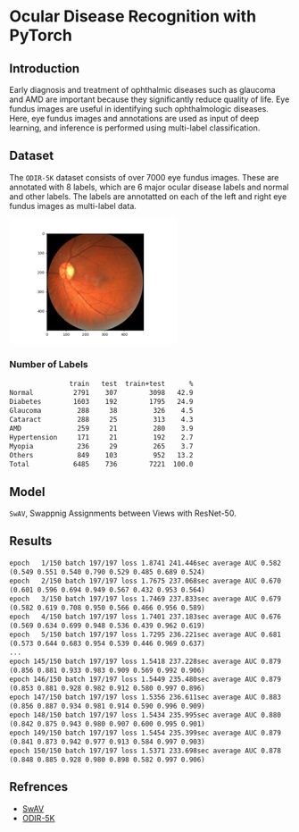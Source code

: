 # Ocular Disease Recognition with PyTorch

## Introduction

Early diagnosis and treatment of ophthalmic diseases such as glaucoma and AMD are important because they significantly reduce quality of life.
Eye fundus images are useful in identifying such ophthalmologic diseases.
Here, eye fundus images and annotations are used as input of deep learning, and inference is performed using multi-label classification.

## Dataset

The `ODIR-5K` dataset consists of over 7000 eye fundus images.
These are annotated with 8 labels, which are 6 major ocular disease labels and normal and other labels.
The labels are annotatted on each of the left and right eye fundus images as multi-label data.

<img src="figure/input.png" alt="input" width="300px" />

### Number of Labels

```
               train   test  train+test      %
Normal          2791    307        3098   42.9
Diabetes        1603    192        1795   24.9
Glaucoma         288     38         326    4.5
Cataract         288     25         313    4.3
AMD              259     21         280    3.9
Hypertension     171     21         192    2.7
Myopia           236     29         265    3.7
Others           849    103         952   13.2
Total           6485    736        7221  100.0
```

## Model

`SwAV`, Swappnig Assignments between Views with ResNet-50.


## Results

```
epoch   1/150 batch 197/197 loss 1.8741 241.446sec average AUC 0.582 (0.549 0.551 0.540 0.790 0.529 0.485 0.689 0.524)
epoch   2/150 batch 197/197 loss 1.7675 237.068sec average AUC 0.670 (0.601 0.596 0.694 0.949 0.567 0.432 0.953 0.564)
epoch   3/150 batch 197/197 loss 1.7469 237.833sec average AUC 0.679 (0.582 0.619 0.708 0.950 0.566 0.466 0.956 0.589)
epoch   4/150 batch 197/197 loss 1.7401 237.183sec average AUC 0.676 (0.569 0.634 0.699 0.948 0.536 0.439 0.962 0.619)
epoch   5/150 batch 197/197 loss 1.7295 236.221sec average AUC 0.681 (0.573 0.644 0.683 0.954 0.539 0.446 0.969 0.637)
...
epoch 145/150 batch 197/197 loss 1.5418 237.228sec average AUC 0.879 (0.856 0.881 0.933 0.983 0.909 0.569 0.992 0.906)
epoch 146/150 batch 197/197 loss 1.5449 235.480sec average AUC 0.879 (0.853 0.881 0.928 0.982 0.912 0.580 0.997 0.896)
epoch 147/150 batch 197/197 loss 1.5356 236.611sec average AUC 0.883 (0.856 0.887 0.934 0.981 0.914 0.590 0.996 0.909)
epoch 148/150 batch 197/197 loss 1.5434 235.995sec average AUC 0.880 (0.842 0.875 0.943 0.980 0.907 0.600 0.995 0.901)
epoch 149/150 batch 197/197 loss 1.5454 235.399sec average AUC 0.879 (0.841 0.873 0.942 0.977 0.913 0.584 0.997 0.903)
epoch 150/150 batch 197/197 loss 1.5371 233.698sec average AUC 0.878 (0.848 0.885 0.928 0.980 0.898 0.582 0.997 0.906)
```

## Refrences

- [SwAV](https://github.com/facebookresearch/swav)
- [ODIR-5K](https://www.kaggle.com/datasets/andrewmvd/ocular-disease-recognition-odir5k)
